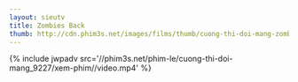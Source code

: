 ```yaml
---
layout: sieutv
title: Zombies Back
thumb: http://cdn.phim3s.net/images/films/thumb/cuong-thi-doi-mang-zombies-back-2016.jpg
---
```

{% include jwpadv src='//phim3s.net/phim-le/cuong-thi-doi-mang_9227/xem-phim//video.mp4' %}